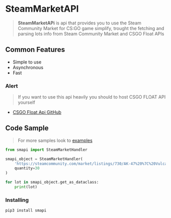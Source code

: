 # SteamMarketAPI
> **SteamMarketAPi** is api that provides you to use the Steam Community Market for CS:GO game simplify, trought the fetching and parsing lots info from Steam Community Market and CSGO Float APIs

## Common Features
- Simple to use
- Asynchronous
- Fast

### Alert
> If you want to use this api heavily you should to host CSGO FLOAT API yourself
- [CSGO Float Api GitHub](https://github.com/csgofloat/inspect)

## Code Sample
> For more samples look to [examples](https://github.com/Mefgner/SteamMarketAPI/blob/main/example.py)
``` python
from smapi import SteamMarketHandler

smapi_object = SteamMarketHandler(
    'https://steamcommunity.com/market/listings/730/AK-47%20%7C%20Vulcan%20%28Field-Tested%29',
    quantity=30
)

for lot in smapi_object.get_as_dataclass:
    print(lot)
```


### Installing
``` bash
pip3 install smapi
```
